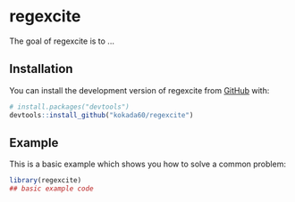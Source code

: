 
# regexcite

<!-- badges: start -->
<!-- badges: end -->

The goal of regexcite is to ...

## Installation

You can install the development version of regexcite from [GitHub](https://github.com/) with:

``` r
# install.packages("devtools")
devtools::install_github("kokada60/regexcite")
```

## Example

This is a basic example which shows you how to solve a common problem:

``` r
library(regexcite)
## basic example code
```

